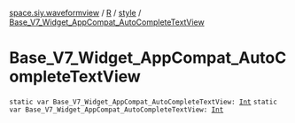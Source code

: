 [space.siy.waveformview](../../index.md) / [R](../index.md) / [style](index.md) / [Base_V7_Widget_AppCompat_AutoCompleteTextView](./-base_-v7_-widget_-app-compat_-auto-complete-text-view.md)

# Base_V7_Widget_AppCompat_AutoCompleteTextView

`static var Base_V7_Widget_AppCompat_AutoCompleteTextView: `[`Int`](https://kotlinlang.org/api/latest/jvm/stdlib/kotlin/-int/index.html)
`static var Base_V7_Widget_AppCompat_AutoCompleteTextView: `[`Int`](https://kotlinlang.org/api/latest/jvm/stdlib/kotlin/-int/index.html)